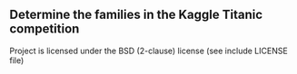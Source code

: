 Determine the families in the Kaggle Titanic competition
------------------------------------------------------------



Project is licensed under the BSD (2-clause) license
(see include LICENSE file)